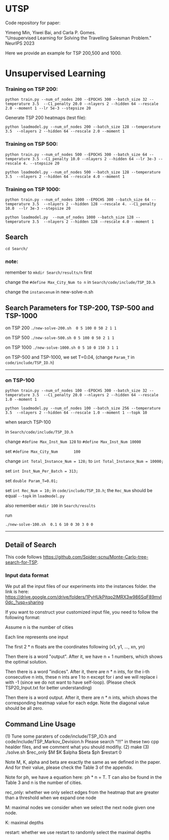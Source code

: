 # UTSP

Code repository for paper:

Yimeng Min, Yiwei Bai, and Carla P. Gomes.  
"Unsupervised Learning for Solving the Travelling Salesman Problem."  
NeurIPS 2023  



Here we provide an example for TSP 200,500 and 1000. 

# Unsupervised Learning
### Training on TSP 200:

`python train.py --num_of_nodes 200 --EPOCHS 300 --batch_size 32 --temperature 3.5  --C1_penalty 20.0 --nlayers 2 --hidden 64 --rescale 2.0 --moment 1 --lr 5e-3 --stepsize 20
`

Generate TSP 200 heatmaps (test file):

`python loadmodel.py --num_of_nodes 200 --batch_size 128 --temperature 3.5  --nlayers 2 --hidden 64 --rescale 2.0 --moment 1
`

### Training on TSP 500:
`python train.py --num_of_nodes 500 --EPOCHS 300 --batch_size 64 --temperature 3.5 --C1_penalty 10.0 --nlayers 2 --hidden 64 --lr 3e-3 --rescale 4. --stepsize 20`

`python loadmodel.py --num_of_nodes 500 --batch_size 128 --temperature 3.5  --nlayers 2 --hidden 64 --rescale 4.0 --moment 1`


### Training on TSP 1000:
`python train.py --num_of_nodes 1000 --EPOCHS 300 --batch_size 64 --temperature 3.5  --nlayers 2 --hidden 128 --rescale 4. --C1_penalty 10.0  --lr 3e-3 --stepsize 20`

`python loadmodel.py  --num_of_nodes 1000 --batch_size 128 --temperature 3.5  --nlayers 2 --hidden 128 --rescale 4.0 --moment 1`


## Search
`cd Search/`



### note:

remember to `mkdir Search/results/n` first

change the `#define Max_City_Num to n` in `Search/code/include/TSP_IO.h`

change the `instancenum` in new-solve-n.sh


## Search Parameters for TSP-200, TSP-500 and TSP-1000
on TSP 200
`./new-solve-200.sh  0 5 100 0 50 2 1 1` 


on TSP 500
`
./new-solve-500.sh 0 5 100 0 50 2 1 1
`

on TSP 1000
`
./new-solve-1000.sh 0 5 10 0 150 3 1 1
`

on TSP-500 and TSP-1000, we set T=0.04, (change `Param_T` in `code/include/TSP_IO.h`)



---
### on TSP-100

`python train.py --num_of_nodes 100 --EPOCHS 300 --batch_size 32 --temperature 3.5  --C1_penalty 20.0 --nlayers 2 --hidden 64 --rescale 1.0 --moment 1`

`python loadmodel.py --num_of_nodes 100 --batch_size 256 --temperature 3.5  --nlayers 2 --hidden 64 --rescale 1.0 --moment 1 --topk 10`

when search TSP-100

in `Search/code/include/TSP_IO.h`

change `#define Max_Inst_Num 128` to `#define Max_Inst_Num 10000`

set `#define Max_City_Num       100`

change `int Total_Instance_Num = 128;` to `int Total_Instance_Num = 10000;`

set `int Inst_Num_Per_Batch = 313;` 

set `double Param_T=0.01;`

set `int Rec_Num = 10;`  in `code/include/TSP_IO.h`;  the `Rec_Num` should be equal `--topk` in `loadmodel.py`

also remember `mkdir 100` in `Search/results`


run 

`./new-solve-100.sh  0.1 6 10 0 30 3 0 0`



---
## Detail of Search
This code follows https://github.com/Spider-scnu/Monte-Carlo-tree-search-for-TSP.
### Input data format
We put all the input files of our experiments into the instances folder. the link is here:
https://drive.google.com/drive/folders/1PyHUkPjtqo2lMRX3w986SqF89mvl0dc_?usp=sharing

If you want to construct your customized input file, you need to follow the following format:

Assume n is the number of cities

Each line represents one input

The first 2 * n floats are the coordinates following (x1, y1, ..., xn, yn)

Then there is a word "output". After it, we have n + 1 numbers, which shows the optimal solution.

Then there is a word "indices". After it, there are n * n ints, for the i-th consecutive n ints, these n ints are 1 to n except for i and we will replace i with -1 (since we do not want to have self-loop). (Please check TSP20_Input.txt for better understanding)

Then there is a word output. After it, there are n * n ints, which shows the corresponding heatmap value for each edge. Note the diagonal value should be all zero.

## Command Line Usage

(1) Tune some paraters of code/include/TSP_IO.h and code/include/TSP_Markov_Devision.h
    Please search "!!!" in these two cpp healder files, and we comment what you should modifiy. 
(2) make
(3) ./solve.sh $rec_only $M $K $alpha $beta $ph $restart 0

Note M, K, alpha and beta are exactly the same as we defined in the paper. And for their value, please check the Table 3 of the appendix.

Note for ph, we have a equation here: ph * n = T. T can also be found in the Table 3 and n is the number of cities.

rec_only: whether we only select edges from the heatmap that are greater than a threshold when we expand one node

M: maximal nodes we consider when we select the next node given one node. 

K: maximal depths

restart: whether we use restart to randomly select the maximal depths


